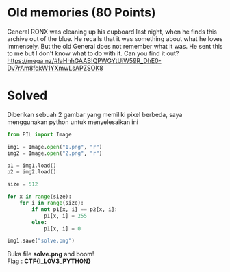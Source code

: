 # Old memories (80 Points)
General RONX was cleaning up his cupboard last night, when he finds this archive out of the blue. He recalls that it was something about what he loves immensely. But the old General does not remember what it was. He sent this to me but I don't know what to do with it. Can you find it out? https://mega.nz/#!aHhhGAAB!QPWGYtUiW59R_DhE0-Dv7rAm8fqkW1YXmwLsAPZSOK8
# Solved
Diberikan sebuah 2 gambar yang memiliki pixel berbeda, saya menggunakan python untuk menyelesaikan ini
```python
from PIL import Image

img1 = Image.open("1.png", "r")
img2 = Image.open("2.png", "r")

p1 = img1.load()
p2 = img2.load()

size = 512

for x in range(size):
    for i in range(size):
        if not p1[x, i] == p2[x, i]:
            p1[x, i] = 255
        else:
            p1[x, i] = 0

img1.save("solve.png")
```
Buka file <b>solve.png</b> and boom!<br>
Flag : <b>CTF{I_L0V3_PYTH0N}</b>
